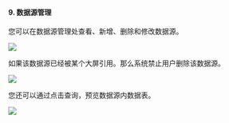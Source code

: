 #### 9. 数据源管理

您可以在数据源管理处查看、新增、删除和修改数据源。

![](https://github.com/jdcloudcom/cn/blob/edit/image/Data-Visualization/media/f57a15706b79cab74ad441ed0aa2fd03.png)



如果该数据源已经被某个大屏引用。那么系统禁止用户删除该数据源。

![](https://github.com/jdcloudcom/cn/blob/edit/image/Data-Visualization/media/0bd7ec1166749d4fcf633a534687b119.png)



您还可以通过点击查询，预览数据源内数据表。

![](https://github.com/jdcloudcom/cn/blob/edit/image/Data-Visualization/media/aa4f013eaaf45f42dc1f354b1b213201.png)
